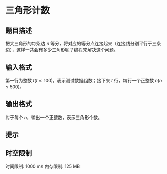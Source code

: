 # 三角形计数

## 题目描述

把大三角形的每条边 $n$ 等分，将对应的等分点连接起来（连接线分别平行于三条边），这样一共会有多少三角形呢？编程来解决这个问题。


## 输入格式

第一行为整数 $t(t≤100)$，表示测试数据组数；接下来 $t$ 行，每行一个正整数 $n(n≤500)$。


## 输出格式

对于每个 $n$，输出一个正整数，表示三角形个数。


## 提示




## 时空限制

时间限制: 1000 ms
内存限制: 125 MB
